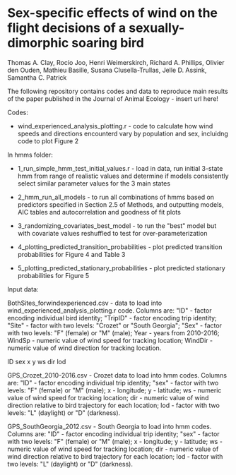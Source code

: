 # Sex-specific effects of wind on the flight decisions of a sexually-dimorphic soaring bird
Thomas A. Clay, Rocío Joo, Henri Weimerskirch, Richard A. Phillips, Olivier den Ouden, Mathieu Basille, Susana Clusella-Trullas, Jelle D. Assink, Samantha C. Patrick

The following repository contains codes and data to reproduce main results of the paper published in the Journal of Animal Ecology - insert url here!

Codes:

- wind_experienced_analysis_plotting.r - code to calculate how wind speeds and directions encounterd vary by population and sex, incluidng code to plot Figure 2

In hmms folder:

- 1_run_simple_hmm_test_initial_values.r - load in data, run initial 3-state hmm from range of realistic values and determine if models consistently select similar parameter values for the 3 main states 

- 2_hmm_run_all_models - to run all combinations of hmms based on predictors specified in Section 2.5 of Methods, and outputting models, AIC tables and autocorrelation and goodness of fit plots

- 3_randomizing_covariates_best_model - to run the "best" model but with covariate values reshuffled to test for over-parameterization

- 4_plotting_predicted_transition_probabilities - plot predicted transition probabilities for Figure 4 and Table 3

- 5_plotting_predicted_stationary_probabilities - plot predicted stationary probabilities for Figure 5


Input data:

BothSites_forwindexperienced.csv - data to load into wind_experienced_analysis_plotting.r code. Columns are: "ID" - factor encoding individual bird identity; "TripID" - factor encoding trip identity; "Site" - factor with two levels: "Crozet" or "South Georgia"; "Sex" - factor with two levels: "F" (female) or "M" (male); Year - years from 2010-2016; WindSp - numeric value of wind speed for tracking location; WindDir -numeric value of wind direction for tracking location.

ID	sex	x	y	ws	dir	lod

GPS_Crozet_2010-2016.csv - Crozet data to load into hmm codes. Columns are: "ID" - factor encoding individual trip identity; "sex" - factor with two levels: "F" (female) or "M" (male); x - longitude; y - latitude; ws - numeric value of wind speed for tracking location; dir - numeric value of wind direction relative to bird trajectory for each location; lod - factor with two levels: "L" (daylight) or "D" (darkness).

GPS_SouthGeorgia_2012.csv - South Georgia to load into hmm codes. Columns are: "ID" - factor encoding individual trip identity; "sex" - factor with two levels: "F" (female) or "M" (male); x - longitude; y - latitude; ws - numeric value of wind speed for tracking location; dir - numeric value of wind direction relative to bird trajectory for each location; lod - factor with two levels: "L" (daylight) or "D" (darkness).
